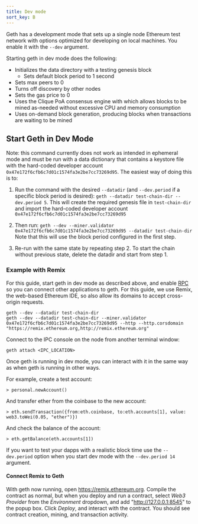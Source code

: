 ```yaml
---
title: Dev mode
sort_key: B
---
```


Geth has a development mode that sets up a single node Ethereum test network with options optimized for developing on local machines. You enable it with the `--dev` argument.

Starting geth in dev mode does the following:

-   Initializes the data directory with a testing genesis block
    - Sets default block period to 1 second
-   Sets max peers to 0
-   Turns off discovery by other nodes
-   Sets the gas price to 0
-   Uses the Clique PoA consensus engine with which allows blocks to be mined as-needed without excessive CPU and memory consumption
-   Uses on-demand block generation, producing blocks when transactions are waiting to be mined

## Start Geth in Dev Mode

Note: this command currently does not work as intended in ephemeral mode and must be run with a data dictionary that contains a keystore file with the hard-coded developer account `0x47e172f6cfb6c7d01c1574fa3e2be7cc73269d95`. The easiest way of doing this is to:

1. Run the command with the desired `--datadir` (and `--dev.period` if a specific block period is desired): `geth --datadir test-chain-dir --dev.period 5`.
    This will create the required genesis file in `test-chain-dir` and import the hard-coded developer account `0x47e172f6cfb6c7d01c1574fa3e2be7cc73269d95`

2. Then run: `geth --dev --miner.validator 0x47e172f6cfb6c7d01c1574fa3e2be7cc73269d95 --datadir test-chain-dir`
    Note that this will use the block period configured in the first step.

3. Re-run with the same state by repeating step 2. To start the chain without previous state, delete the datadir and start from step 1.


### Example with Remix

For this guide, start geth in dev mode as described above, and enable [RPC](../_rpc/server.md) so you can connect other applications to geth. For this guide, we use Remix, the web-based Ethereum IDE, so also allow its domains to accept cross-origin requests.

```shell
geth --dev --datadir test-chain-dir
geth --dev --datadir test-chain-dir --miner.validator 0x47e172f6cfb6c7d01c1574fa3e2be7cc73269d95 --http --http.corsdomain "https://remix.ethereum.org,http://remix.ethereum.org"
```

Connect to the IPC console on the node from another terminal window:

```shell
geth attach <IPC_LOCATION>
```

Once geth is running in dev mode, you can interact with it in the same way as when geth is running in other ways.

For example, create a test account:

```shell
> personal.newAccount()
```

And transfer ether from the coinbase to the new account:

```shell
> eth.sendTransaction({from:eth.coinbase, to:eth.accounts[1], value: web3.toWei(0.05, "ether")})
```

And check the balance of the account:

```shell
> eth.getBalance(eth.accounts[1])
```

If you want to test your dapps with a realistic block time use the `--dev.period` option when you start dev mode with the `--dev.period 14` argument.

#### Connect Remix to Geth

With geth now running, open <https://remix.ethereum.org>. Compile the contract as normal, but when you deploy and run a contract, select _Web3 Provider_ from the _Environment_ dropdown, and add "http://127.0.0.1:8545" to the popup box. Click _Deploy_, and interact with the contract. You should see contract creation, mining, and transaction activity.